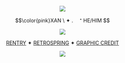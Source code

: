 <p align="center">
<img src="https://64.media.tumblr.com/55f300431dca95ea9b718b41173c90df/9daddf923761f6ec-98/s250x400/926aec431607bb76734ba5b9ade5702c87e995c3.gifv"/>
</p>
<p align="center">
$$\color{pink}XAN \  ✦ . 　⁺ HE/HIM $$ 
</p>
<p align="center">
<img src="https://64.media.tumblr.com/66fa3dd1154b183f6d40e3f9d207d0e9/9fc944b4c9670952-78/s400x600/173cb9d3cb15e686dd7a8c486ad9b3e3c556f4d9.gifv"/>
</p>

<div align="center">

  [RENTRY](https://rentry.co/kfc)  ✦  [RETROSPRING](https://retrospring.net/@bloodycherryyy) ✦ [GRAPHIC CREDIT](https://www.tumblr.com/battampria/754225998350925824/magnoliawriters-editing-event)
<p align="center">
<img src="https://64.media.tumblr.com/55f300431dca95ea9b718b41173c90df/9daddf923761f6ec-98/s250x400/926aec431607bb76734ba5b9ade5702c87e995c3.gifv"/>
</p>

